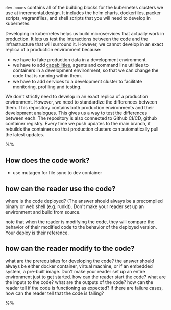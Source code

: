 `dev-boxes` contains all of the building blocks for the kubernetes clusters we use at incremental.design. It includes the helm charts, dockerfiles, packer scripts, vagrantfiles, and shell scripts that you will need to develop in kubernetes.

Developing in kubernetes helps us build microservices that actually work in production. It lets us test the interactions between the code and the infrastructure that will surround it. However, we cannot develop in an exact replica of a production environment because:

- we have to fake production data in a development environment.
- we have to add [capabilities](https://dockerlabs.collabnix.com/advanced/security/capabilities/), agents and command line utilities to containers in a development environment, so that we can change the code that is running within them.
- we have to add services to a development cluster to facilitate monitoring, profiling and testing.

We don't strictly need to develop in an exact replica of a production environment. However, we need to standardize the differences between them. This repository contains both production environments and their development analogues. This gives us a way to test the differences between each. The repository is also connected to Github CI/CD, github container registry. Every time we push updates to the main branch, it rebuilds the containers so that production clusters can automatically pull the latest updates.

%%

## How does the code work?

- use mutagen for file sync to dev container

## how can the reader use the code?

where is the code deployed? (The answer should always be a precompiled binary or web shell (e.g. runkit). Don't make your reader set up an environment and build from source.

note that when the reader is modifying the code, they will compare the behavior of their modified code to the behavior of the deployed version. Your deploy is their reference.

## how can the reader modify to the code?

what are the prerequisites for developing the code?
the answer should always be either docker container, virtual machine, or if an embedded system, a pre-built image. Don't make your reader set up an entire environment just to get started.
how can the reader start the code?
what are the inputs to the code?
what are the outputs of the code?
how can the reader tell if the code is functioning as expected?
if there are failure cases, how can the reader tell that the code is failing?

%%

